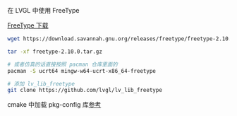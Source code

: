 


在 LVGL 中使用 FreeType


[FreeType 下载](https://download.savannah.gnu.org/releases/freetype/)

```sh
wget https://download.savannah.gnu.org/releases/freetype/freetype-2.10.0.tar.gz

tar -xf freetype-2.10.0.tar.gz

# 或者仿真的话直接按照 pacman 仓库里面的
pacman -S ucrt64 mingw-w64-ucrt-x86_64-freetype

# 添加 lv_lib_freetype
git clone https://github.com/lvgl/lv_lib_freetype
```


cmake 中加载 pkg-config 库[参考](https://cmake.org/cmake/help/v3.5/module/FindPkgConfig.html)

